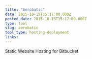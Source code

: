 ```yaml
---
title: "Aerobatic"
date: 2015-10-15T15:17:00.000Z
posted_date: 2015-10-15T15:17:00.000Z
type: tool
slug: aerobatic
tool_type: hosting-deployment
links:
---
```

Static Website Hosting for Bitbucket




